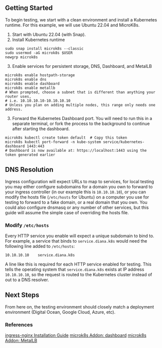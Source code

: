 ## Getting Started
To begin testing, we start with a clean environment and install a Kubernetes
runtime. For this example, we will use Ubuntu 22.04 and MicroK8s.
1. Start with Ubuntu 22.04 (with Snap).
2. Install Kubernetes runtime
```shell
sudo snap install microk8s --classic
sudo usermod -aG microk8s $USER
newgrp microk8s
```
3. Enable services for persistent storage, DNS, Dashboard, and MetalLB
```shell
microk8s enable hostpath-storage
microk8s enable dns
microk8s enable dashboard
microk8s enable metallb
# When prompted, choose a subnet that is different than anything your router uses,
# i.e. 10.10.10.10-10.10.10.10
# Unless you plan on adding multiple nodes, this range only needs one address.
```
3. Forward the Kubernetes Dashboard port. You will need to run this in a separate terminal, or
   fork the process to the background to continue after starting the dashboard.
```shell
microk8s kubectl create token default  # Copy this token
microk8s kubectl port-forward -n kube-system service/kubernetes-dashboard 1443:443
# Dashboard is now available at: https://localhost:1443 using the token generated earlier
```

## DNS Resolution
Ingress configuration will expect URLs to map to services, for local testing you may
either configure subdomains for a domain you own to forward to your ingress controller
(in our example this is `10.10.10.10`), or you can modify the hosts file 
(`/etc/hosts` for Ubuntu) on a computer you use for testing to forward to a fake
domain, or a real domain that you own. You could also configure dnsmasq or any
number of other services, but this guide will assume the simple case of overriding
the hosts file.

### Modify `/etc/hosts`
Every HTTP service you enable will expect a unique subdomain to bind to. For
example, a service that binds to `service.diana.k8s` would need the following
line added to `/etc/hosts`:
```
10.10.10.10    service.diana.k8s
```
A line like this is required for each HTTP service enabled for testing. This tells
the operating system that `service.diana.k8s` exists at IP address `10.10.10.10`,
so the request is routed to the Kubernetes cluster instead of out to a DNS resolver.

## Next Steps
From here on, the testing environment should closely match a deployment 
environment (Digital Ocean, Google Cloud, Azure, etc).

### References
[ingress-nginx Installation Guide](https://kubernetes.github.io/ingress-nginx/deploy/)
[microk8s Addon: dashboard](https://microk8s.io/docs/addon-dashboard)
[microk8s Addon: MetalLB](https://microk8s.io/docs/addon-metallb)